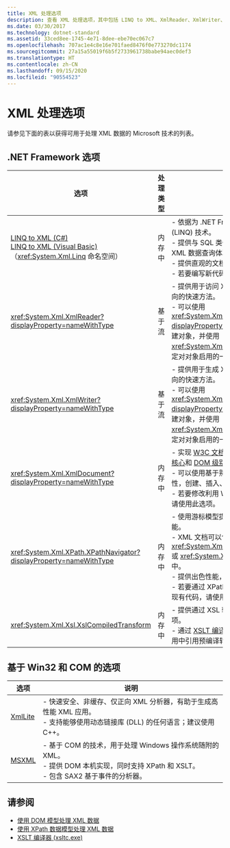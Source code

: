 ```yaml
---
title: XML 处理选项
description: 查看 XML 处理选项，其中包括 LINQ to XML、XmlReader、XmlWriter、XmlDocument、XPathNavigator、XslCompiledTransform、XmlLite 和 MSXML。
ms.date: 03/30/2017
ms.technology: dotnet-standard
ms.assetid: 33ced8ee-1745-4e71-8dee-ebe70ec067c7
ms.openlocfilehash: 707ac1e4c8e16e701faed8476f0e773270dc1174
ms.sourcegitcommit: 27a15a55019f6b5f2733961738babe94aec0def3
ms.translationtype: HT
ms.contentlocale: zh-CN
ms.lasthandoff: 09/15/2020
ms.locfileid: "90554523"
---
```

# <a name="xml-processing-options"></a>XML 处理选项
请参见下面的表以获得可用于处理 XML 数据的 Microsoft 技术的列表。  
  
## <a name="net-framework-options"></a>.NET Framework 选项  
  
|**选项**|**处理类型**|**说明**|  
|----------------|-------------------------|---------------------|  
|[LINQ to XML (C#)](../../linq/linq-xml-overview.md) <br/> [LINQ to XML (Visual Basic)](../../linq/linq-xml-overview.md) <br />（<xref:System.Xml.Linq> 命名空间）|内存中|-   依据为 .NET Framework 语言集成查询 (LINQ) 技术。<br />-   提供与 SQL 类似的对象、关系数据和 XML 数据查询体验。<br />-   提供直观的文档创建和转换功能。<br />-   若要编写新代码，请使用此选项。|  
|<xref:System.Xml.XmlReader?displayProperty=nameWithType>|基于流|-   提供用于访问 XML 数据的非缓存、仅正向的快速方法。<br />-   可以使用 <xref:System.Xml.XmlReader.Create%2A?displayProperty=nameWithType> 方法创建对象，并使用 <xref:System.Xml.XmlReaderSettings> 类指定对对象启用的一组功能。|  
|<xref:System.Xml.XmlWriter?displayProperty=nameWithType>|基于流|-   提供用于生成 XML 数据的非缓存、仅正向的快速方法。<br />-   可以使用 <xref:System.Xml.XmlWriter.Create%2A?displayProperty=nameWithType> 方法创建对象，并使用 <xref:System.Xml.XmlWriterSettings> 类指定对对象启用的一组功能。|  
|<xref:System.Xml.XmlDocument?displayProperty=nameWithType>|内存中|-   实现 [W3C 文档对象模型 (DOM) 级别 1 核心](https://www.w3.org/TR/REC-DOM-Level-1/level-one-core.html)和 [DOM 级别 2 核心](https://www.w3.org/TR/DOM-Level-2-Core/)建议。<br />-   可以使用基于熟悉 DOM 模型的方法和属性，创建、插入、删除和修改节点。<br />-   若要修改利用 W3C DOM 的现有代码，请使用此选项。|  
|<xref:System.Xml.XPath.XPathNavigator?displayProperty=nameWithType>|内存中|-   使用游标模型提供多个编辑选项和导航功能。<br />-   XML 文档可以包含在 <xref:System.Xml.XPath.XPathDocument> 或 <xref:System.Xml.XmlDocument> 对象中。<br />-   提供出色性能，以便于只读处理 XML。<br />-   若要通过 XPath 查询或 XSLT 转换来修改现有代码，请使用此选项。|  
|<xref:System.Xml.Xsl.XslCompiledTransform>|内存中|-   提供通过 XSL 转换来转换 XML 数据的选项。<br />-   通过 [XSLT 编译器 (xsltc.exe)](xslt-compiler-xsltc-exe.md)，可以在应用中引用预编译转换。|  
  
## <a name="win32-and-com-based-options"></a>基于 Win32 和 COM 的选项  
  
|**选项**|**说明**|  
|----------------|---------------------|  
|[XmlLite](/previous-versions/windows/desktop/ms752872(v=vs.85))|-   快速安全、非缓存、仅正向 XML 分析器，有助于生成高性能 XML 应用。<br />-   支持能够使用动态链接库 (DLL) 的任何语言；建议使用 C++。|  
|[MSXML](/previous-versions/windows/desktop/ms763742(v=vs.85))|-   基于 COM 的技术，用于处理 Windows 操作系统随附的 XML。<br />-   提供 DOM 本机实现，同时支持 XPath 和 XSLT。<br />-   包含 SAX2 基于事件的分析器。|  
  
## <a name="see-also"></a>请参阅

- [使用 DOM 模型处理 XML 数据](process-xml-data-using-the-dom-model.md)
- [使用 XPath 数据模型处理 XML 数据](process-xml-data-using-the-xpath-data-model.md)
- [XSLT 编译器 (xsltc.exe)](xslt-compiler-xsltc-exe.md)
